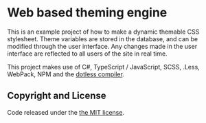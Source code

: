 # Web based theming engine
This is an example project of how to make a dynamic themable CSS stylesheet. Theme variables are stored in the database, and can be modified through the user interface. Any changes made in the user interface are reflected to all users of the site in real time.

This project makes use of C#, TypeScript / JavaScript, SCSS, .Less, WebPack, NPM and the [dotless compiler](https://github.com/dotless/dotless).

## Copyright and License
Code released under the [the MIT license](https://github.com/devston/real-time-web-theming-engine/blob/master/LICENSE).
